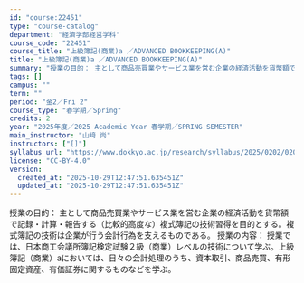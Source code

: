 ```yaml
---
id: "course:22451"
type: "course-catalog"
department: "経済学部経営学科"
course_code: "22451"
course_title: "上級簿記(商業)a ／ADVANCED BOOKKEEPING(A)"
title: "上級簿記(商業)a ／ADVANCED BOOKKEEPING(A)"
summary: "授業の目的： 主として商品売買業やサービス業を営む企業の経済活動を貨幣額で記録・計算・報告する（比較的高度な）複式簿記の技術習得を目的とする。複式簿記の技術は企業が行う会計行為を支えるものである。 授業の内容： 授業では、日本商工会議所簿記…"
tags: []
campus: ""
term: ""
period: "金2／Fri 2"
course_type: "春学期／Spring"
credits: 2
year: "2025年度／2025 Academic Year 春学期／SPRING SEMESTER"
main_instructor: "山﨑 尚"
instructors: ["[]"]
syllabus_url: "https://www.dokkyo.ac.jp/research/syllabus/2025/0202/0202_22451_ja_JP.html"
license: "CC-BY-4.0"
version:
  created_at: "2025-10-29T12:47:51.635451Z"
  updated_at: "2025-10-29T12:47:51.635451Z"
---
```

授業の目的： 主として商品売買業やサービス業を営む企業の経済活動を貨幣額で記録・計算・報告する（比較的高度な）複式簿記の技術習得を目的とする。複式簿記の技術は企業が行う会計行為を支えるものである。 授業の内容： 授業では、日本商工会議所簿記検定試験２級（商業）レベルの技術について学ぶ。上級簿記（商業）aにおいては、日々の会計処理のうち、資本取引、商品売買、有形固定資産、有価証券に関するものなどを学ぶ。
